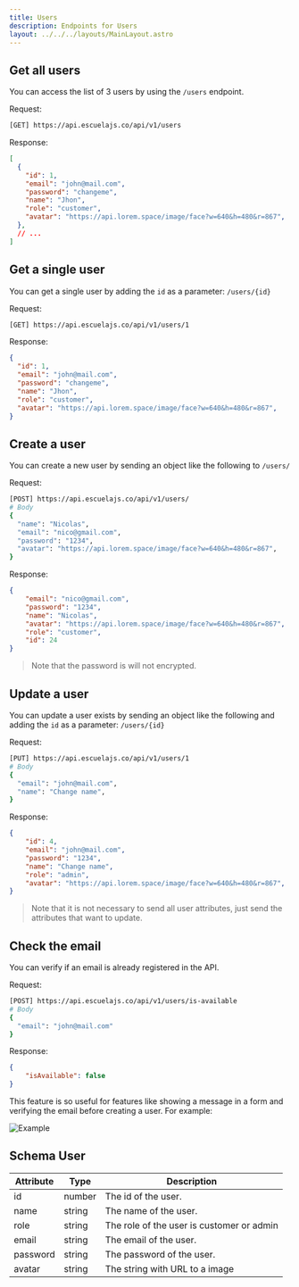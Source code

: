 ```yaml
---
title: Users
description: Endpoints for Users
layout: ../../../layouts/MainLayout.astro
---
```


## Get all users

You can access the list of 3 users by using the `/users` endpoint.

Request:

```sh
[GET] https://api.escuelajs.co/api/v1/users
```

Response:

```json
[
  {
    "id": 1,
    "email": "john@mail.com",
    "password": "changeme",
    "name": "Jhon",
    "role": "customer",
    "avatar": "https://api.lorem.space/image/face?w=640&h=480&r=867",
  },
  // ...
]
```

## Get a single user

You can get a single user by adding the `id` as a parameter: `/users/{id}`

Request:

```sh
[GET] https://api.escuelajs.co/api/v1/users/1
```

Response:

```json
{
  "id": 1,
  "email": "john@mail.com",
  "password": "changeme",
  "name": "Jhon",
  "role": "customer",
  "avatar": "https://api.lorem.space/image/face?w=640&h=480&r=867",
}
```

## Create a user

You can create a new user by sending an object like the following to `/users/`

Request:

```sh
[POST] https://api.escuelajs.co/api/v1/users/
# Body
{
  "name": "Nicolas",
  "email": "nico@gmail.com",
  "password": "1234",
  "avatar": "https://api.lorem.space/image/face?w=640&h=480&r=867",
}
```

Response:

```json
{
	"email": "nico@gmail.com",
	"password": "1234",
	"name": "Nicolas",
	"avatar": "https://api.lorem.space/image/face?w=640&h=480&r=867",
	"role": "customer",
	"id": 24
}
```

> Note that the password is will not encrypted.

## Update a user

You can update a user exists by sending an object like the following and adding the `id` as a parameter: `/users/{id}`

Request:

```sh
[PUT] https://api.escuelajs.co/api/v1/users/1
# Body
{
  "email": "john@mail.com",
  "name": "Change name",
}
```

Response:

```json
{
	"id": 4,
	"email": "john@mail.com",
	"password": "1234",
	"name": "Change name",
	"role": "admin",
	"avatar": "https://api.lorem.space/image/face?w=640&h=480&r=867",
}
```

> Note that it is not necessary to send all user attributes, just send the attributes that want to update.

## Check the email

You can verify if an email is already registered in the API.

Request:

```sh
[POST] https://api.escuelajs.co/api/v1/users/is-available
# Body
{
  "email": "john@mail.com"
}
```

Response:

```json
{
	"isAvailable": false
}
```

This feature is so useful for features like showing a message in a form and verifying the email before creating a user. For example:

![Example](https://i.imgur.com/Igy8mhu.png)

## Schema User

| Attribute  | Type | Description |
| --- | --- | --- |
| id | number | The id of the user. |
| name | string | The name of the user. |
| role | string | The role of the user is customer or admin |
| email | string | The email of the user. |
| password | string | The password of the user. |
| avatar | string | The string with URL to a image  |
